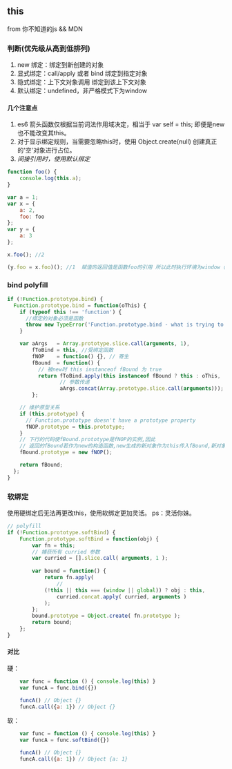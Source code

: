 ## this
from 你不知道的js && MDN
### 判断(优先级从高到低排列)

1. new 绑定：绑定到新创建的对象
2. 显式绑定：call/apply 或者 bind  绑定到指定对象
3. 隐式绑定：上下文对象调用 绑定到该上下文对象
4. 默认绑定：undefined，非严格模式下为window

#### 几个注意点
1. es6 箭头函数仅根据当前词法作用域决定，相当于 var self = this; 即便是new 也不能改变其this。
2. 对于显示绑定规则，当需要忽略this时，使用 Object.create(null) 创建真正的'空'对象进行占位。
3. *间接引用时，使用默认绑定*
```js
function foo() {
    console.log(this.a);
}

var a = 1;
var x = {
    a: 2,
    foo: foo
};
var y = {
    a: 3
};

x.foo(); //2

(y.foo = x.foo)(); //1  赋值的返回值是函数foo的引用 所以此时执行环境为window（not严格模式）


```

### bind polyfill

```js
if (!Function.prototype.bind) {
  Function.prototype.bind = function(oThis) {
    if (typeof this !== 'function') {
      //绑定的对象必须是函数
      throw new TypeError('Function.prototype.bind - what is trying to be bound is not callable');
    }

    var aArgs   = Array.prototype.slice.call(arguments, 1),
        fToBind = this, //受绑定函数
        fNOP    = function() {}, // 寄生
        fBound  = function() {
          // 被new时 this instanceof fBound 为 true
          return fToBind.apply(this instanceof fBound ? this : oThis,
                 // 参数传递
                 aArgs.concat(Array.prototype.slice.call(arguments)));
        };

    // 维护原型关系
    if (this.prototype) {
      // Function.prototype doesn't have a prototype property
      fNOP.prototype = this.prototype; 
    }
    // 下行的代码使fBound.prototype是fNOP的实例,因此
    // 返回的fBound若作为new的构造函数,new生成的新对象作为this传入fBound,新对象的__proto__就是fNOP的实例
    fBound.prototype = new fNOP();

    return fBound;
  };
}
```

### 软绑定
使用硬绑定后无法再更改this，使用软绑定更加灵活。
ps：灵活你妹。
```js
// polyfill
if (!Function.prototype.softBind) {
    Function.prototype.softBind = function(obj) {
        var fn = this;
        // 捕获所有 curried 参数
        var curried = [].slice.call( arguments, 1 );
        
        var bound = function() {
            return fn.apply(
                // 
            (!this || this === (window || global)) ? obj : this,
                curried.concat.apply( curried, arguments )
            );
        };
        bound.prototype = Object.create( fn.prototype );
        return bound;
    };
}
```

#### 对比
硬：  
```js
    var func = function () { console.log(this) }
    var funcA = func.bind({})

    funcA() // Object {}
    funcA.call({a: 1}) // Object {}
```
软：
```js
    var func = function () { console.log(this) }
    var funcA = func.softBind({})

    funcA() // Object {}
    funcA.call({a: 1}) // Object {a: 1}
```


